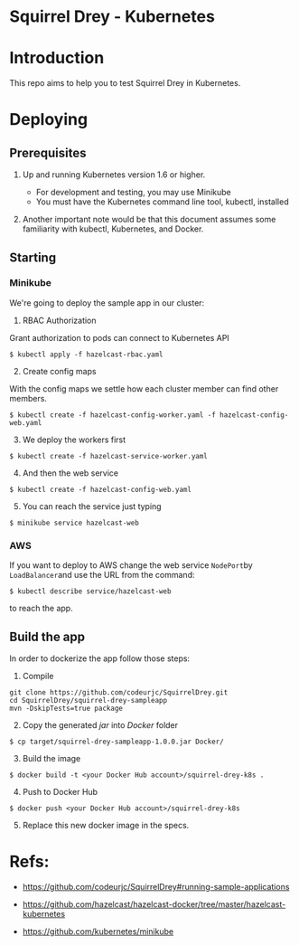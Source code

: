 # Squirrel Drey - Kubernetes

# Introduction

This repo aims to help you to test Squirrel Drey in Kubernetes. 

# Deploying

## Prerequisites

1. Up and running Kubernetes version 1.6 or higher.

   - For development and testing, you may use Minikube
   - You must have the Kubernetes command line tool, kubectl, installed

2. Another important note would be that this document assumes some familiarity with kubectl, Kubernetes, and Docker.

## Starting

### Minikube

We're going to deploy the sample app in our cluster:

1. RBAC Authorization

Grant authorization to pods can connect to Kubernetes API

`$ kubectl apply -f hazelcast-rbac.yaml`

2. Create config maps

With the config maps we settle how each cluster member can find other members.

`$ kubectl create -f hazelcast-config-worker.yaml -f hazelcast-config-web.yaml`

3. We deploy the workers first

`$ kubectl create -f hazelcast-service-worker.yaml`

4. And then the web service

`$ kubectl create -f hazelcast-config-web.yaml`

5. You can reach the service just typing

`$ minikube service hazelcast-web`

### AWS

If you want to deploy to AWS change the web service `NodePort`by `LoadBalancer`and use the URL from the command:

`$ kubectl describe service/hazelcast-web`

to reach the app.

## Build the app

In order to dockerize the app follow those steps:

1. Compile

```
git clone https://github.com/codeurjc/SquirrelDrey.git
cd SquirrelDrey/squirrel-drey-sampleapp
mvn -DskipTests=true package
```

2. Copy the generated _jar_ into _Docker_ folder

`$ cp target/squirrel-drey-sampleapp-1.0.0.jar Docker/`

3. Build the image

`$ docker build -t <your Docker Hub account>/squirrel-drey-k8s .`

4. Push to Docker Hub

`$ docker push <your Docker Hub account>/squirrel-drey-k8s `

5. Replace this new docker image in the specs.

# Refs:

- https://github.com/codeurjc/SquirrelDrey#running-sample-applications

- https://github.com/hazelcast/hazelcast-docker/tree/master/hazelcast-kubernetes

- https://github.com/kubernetes/minikube
